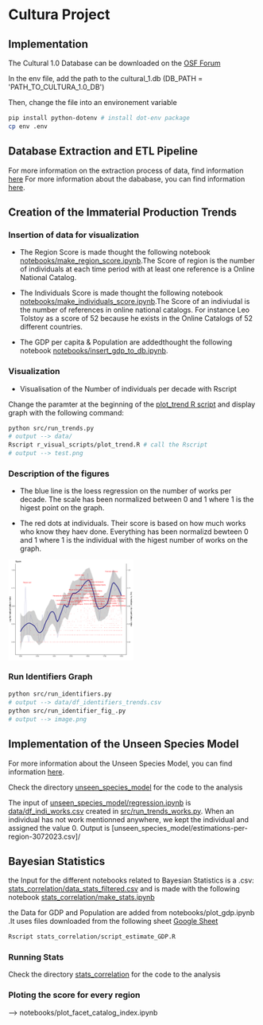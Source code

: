 # Cultura Project

## Implementation

The Cultural 1.0 Database can be downloaded on the [OSF Forum](https://osf.io/2euxr/)

In the env file, add the path to the cultural_1.db (DB_PATH = 'PATH_TO_CULTURA_1.0_DB')

Then, change the file into an environement variable

```bash
pip install python-dotenv # install dot-env package
cp env .env
```

## Database Extraction and ETL Pipeline

For more information on the extraction  process of data, find information [here](docs/data_extraction.md)
For more information about the dababase, you can find information [here](docs/database_description.md).

## Creation of the Immaterial Production Trends

### Insertion of data for visualization

- The Region Score is made thought the following notebook [notebooks/make_region_score.ipynb](notebooks/make_region_score.ipynb).The Score of region is the number of individuals at each time period with at least one reference is a Online National Catalog.

- The Individuals Score is made thought the following notebook [notebooks/make_individuals_score.ipynb](notebooks/make_individuals_score.ipynb).The Score of an indiviudal is the number of references in online national catalogs. For instance Leo Tolstoy as a score of 52 because he exists in the Online Catalogs of 52 different countries.

- The GDP per capita & Population are addedthought the following notebook [notebooks/insert_gdp_to_db.ipynb](notebooks/insert_gdp_to_db.ipynb).

### Visualization

- Visualisation of the Number of individuals per decade with Rscript

Change the paramter at the beginning of the [plot_trend R script](r_visual_scripts/plot_trend.R) and display graph with the following command:

```bash
python src/run_trends.py
# output --> data/
Rscript r_visual_scripts/plot_trend.R # call the Rscript
# output --> test.png
```

### Description of the figures

- The blue line is the loess regression on the number of works per decade. The scale has been normalized between 0 and 1 where 1 is the higest point on the graph.

- The red dots at individuals. Their score is based on how much works who know they haev done. Everything has been normalizd bewteen 0 and 1 where 1 is the individual with the higest number of works on the graph.

<img src="images/test.png" width="50%" height="50%" align="center" />

### Run Identifiers Graph

```bash
python src/run_identifiers.py
# output --> data/df_identifiers_trends.csv
python src/run_identifier_fig_.py
# output --> image.png
```

## Implementation of the Unseen Species Model

For more information about the Unseen Species Model, you can find information [here](docs/unseen_model.md).

Check the directory [unseen_species_model](unseen_species_model/) for the code to the analysis

The input of [unseen_species_model/regression.ipynb](unseen_species_model/regression.ipynb) is [data/df_indi_works.csv](data/df_indi_works.csv) created in [src/run_trends_works.py](src/run_trends_works.py). When an individual has not work mentionned anywhere, we kept the individual and assigned the value 0.
Output is [unseen_species_model/estimations-per-region-3072023.csv]/

## Bayesian Statistics

the Input for the different notebooks related to Bayesian Statistics is a .csv: [stats_correlation/data_stats_filtered.csv](stats_correlation/data_stats_filtered.csv) and is made with the following notebook [stats_correlation/make_stats.ipynb](stats_correlation/make_stats.ipynb)

the Data for GDP and Population are added from notebooks/plot_gdp.ipynb .It uses files downloaded from the following sheet [Google Sheet](https://docs.google.com/spreadsheets/d/1MGNzF-CcGMDkyYR0M1CS2lzJrGc4bGDVR9zj7H68uA8/edit#gid=1495995572)

```bash
Rscript stats_correlation/script_estimate_GDP.R
```

### Running Stats

Check the directory [stats_correlation](stats_correlation/) for the code to the analysis

### Ploting the score for every region

--> notebooks/plot_facet_catalog_index.ipynb
